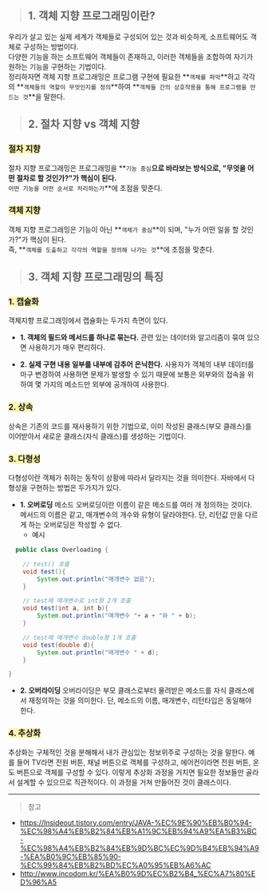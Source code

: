 > ## 1. 객체 지향 프로그래밍이란?

우리가 살고 있는 실제 세계가 객체들로 구성되어 있는 것과 비슷하게, 소프트웨어도 객체로 구성하는 방법이다. <br/>다양한 기능을 하는 소프트웨어 객체들이 존재하고, 이러한 객체들을 조합하여 자기가 원하는 기능을 구현하는 기법이다.
<br/>정리하자면 객체 지향 프로그래밍은 프로그램 구현에 필요한 **`객체를 파악`**하고 각각의 **`객체들의 역할이 무엇인지를 정의`**하여 **`객체들 간의 상호작용을 통해 프로그램을 만드는 것`**을 말한다.

> ## 2. 절차 지향 vs 객체 지향

### <span style='background-color:#fff5b1'>절차 지향

절차 지향 프로그래밍은 프로그래밍을 **`기능 중심`**으로 바라보는 방식으로, "무엇을 어떤 절차로 할 것인가?"가 핵심이 된다. <br/>**`어떤 기능을 어떤 순서로 처리하는가`**에 초점을 맞춘다.

### <span style='background-color:#fff5b1'>객체 지향

객체 지향 프로그래밍은 기능이 아닌 **`객체가 중심`**이 되며, "누가 어떤 일을 할 것인가?"가 핵심이 된다. <br/>즉, **`객체를 도출하고 각각의 역할을 정의해 나가는 것`**에 초점을 맞춘다.

> ## 3. 객체 지향 프로그래밍의 특징

### <span style='background-color:#fff5b1'>1. 캡슐화

객체지향 프로그래밍에서 캡슐화는 두가지 측면이 있다.

- **1. 객체의 필드와 메서드를 하나로 묶는다.**
  관련 있는 데이터와 알고리즘이 묶여 있으면 사용하기가 매우 편리하다.

- **2. 실제 구현 내용 일부를 내부에 감추어 은닉한다.**
  사용자가 객체의 내부 데이터를 마구 변경하여 사용하면 문제가 발생할 수 있기 때문에 보통은 외부와의 접속을 위하여 몇 가지의 메소드만 외부에 공개하여 사용한다.

### <span style='background-color:#fff5b1'>2. 상속

상속은 기존의 코드를 재사용하기 위한 기법으로, 이미 작성된 클래스(부모 클래스)를 이어받아서 새로운 클래스(자식 클래스)를 생성하는 기법이다.

### <span style='background-color:#fff5b1'>3. 다형성

다형성이란 객체가 취하는 동작이 상황에 따라서 달라지는 것을 의미한다. 자바에서 다형성을 구현하는 방법은 두가지가 있다.

- **1. 오버로딩**
  메소드 오버로딩이란 이름이 같은 메소드를 여러 개 정의하는 것이다. 메서드의 이름은 같고, 매개변수의 개수와 유형이 달라야한다. 단, 리턴값 만을 다르게 하는 오버로딩은 작성할 수 없다.
  - 예시

```java
  public class Overloading {

    // test() 호출
    void test(){
        System.out.println("매개변수 없음");
    }

    // test에 매개변수로 int형 2개 호출
    void test(int a, int b){
        System.out.println("매개변수 "+ a + "와 " + b);
    }

    // test에 매개변수 double형 1개 호출
    void test(double d){
        System.out.println("매개변수 " + d);
    }

}
```

- **2. 오버라이딩**
  오버라이딩은 부모 클래스로부터 물려받은 메소드를 자식 클래스에서 재정의하는 것을 의미한다. 단, 메소드의 이름, 매개변수, 리턴타입은 동일해야 한다.

### <span style='background-color:#fff5b1'>4. 추상화

추상화는 구체적인 것을 분해해서 내가 관심있는 정보위주로 구성하는 것을 말한다. 예를 들어 TV라면 전원 버튼, 채널 버튼으로 객체를 구성하고, 에어컨이라면 전원 버튼, 온도 버튼으로 객체를 구성할 수 있다. 이렇게 추상화 과정을 거치면 필요한 정보들만 골라서 설계할 수 있으므로 직관적이다. 이 과정을 거쳐 만들어진 것이 클래스이다.

---

> 참고

- https://lnsideout.tistory.com/entry/JAVA-%EC%9E%90%EB%B0%94-%EC%98%A4%EB%B2%84%EB%A1%9C%EB%94%A9%EA%B3%BC-%EC%98%A4%EB%B2%84%EB%9D%BC%EC%9D%B4%EB%94%A9-%EA%B0%9C%EB%85%90-%EC%99%84%EB%B2%BD%EC%A0%95%EB%A6%AC
- http://www.incodom.kr/%EA%B0%9D%EC%B2%B4_%EC%A7%80%ED%96%A5
